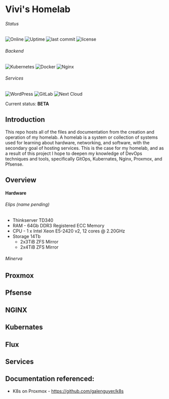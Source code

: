 # Vivi's Homelab

<!-- ANCHOR: introduction -->
###### Status
![Online](https://img.shields.io/uptimerobot/status/m790187873-2619a6e8222a7cd184383f39)
![Uptime](https://img.shields.io/uptimerobot/ratio/7/m790187873-2619a6e8222a7cd184383f39)
![last commit](https://img.shields.io/github/last-commit/viv-codes/homelab)
![license](https://img.shields.io/github/license/viv-codes/homelab)

###### Backend

![Kubernetes](https://img.shields.io/badge/kubernetes-%23326ce5.svg?style=for-the-badge&logo=kubernetes&logoColor=white)
![Docker](https://img.shields.io/badge/docker-%230db7ed.svg?style=for-the-badge&logo=docker&logoColor=white)
![Nginx](https://img.shields.io/badge/nginx-%23009639.svg?style=for-the-badge&logo=nginx&logoColor=white)

###### Services

![WordPress](https://img.shields.io/badge/WordPress-%23117AC9.svg?style=for-the-badge&logo=WordPress&logoColor=white)
![GitLab](https://img.shields.io/badge/gitlab-%23181717.svg?style=for-the-badge&logo=gitlab&logoColor=white)
![Next Cloud](https://img.shields.io/badge/Next%20Cloud-0B94DE?style=for-the-badge&logo=nextcloud&logoColor=white)


Current status: **BETA**

## Introduction
This repo hosts all of the files and documentation from the creation and operation of my homelab. A homelab is a system or collection of systems used for learning about hardware, networking, and software, with the secondary goal of hosting services. This is the case for my homelab, and as a result of this project I hope to deepen my knowledge of DevOps techniques and tools, specifically GitOps, Kubernates, Nginx, Proxmox, and Pfsense.

## Overview
#### Hardware
###### Elips (name pending) 
* Thinkserver TD340
* RAM - 64Gb DDR3 Registered ECC Memory
* CPU - 1 x Intel Xeon E5-2420 v2, 12 cores @ 2.20GHz
* Storage 14Tb
  - 2x3TiB ZFS Mirror
  - 2x4TiB ZFS Mirror
###### Minerva

## Proxmox

## Pfsense

## NGINX

## Kubernates

## Flux

## Services

## Documentation referenced:
* K8s on Proxmox - https://github.com/galenguyer/k8s 
